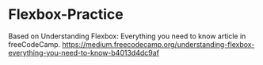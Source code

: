 # Flexbox-Practice
Based on Understanding Flexbox: Everything you need to know article in freeCodeCamp.
https://medium.freecodecamp.org/understanding-flexbox-everything-you-need-to-know-b4013d4dc9af
